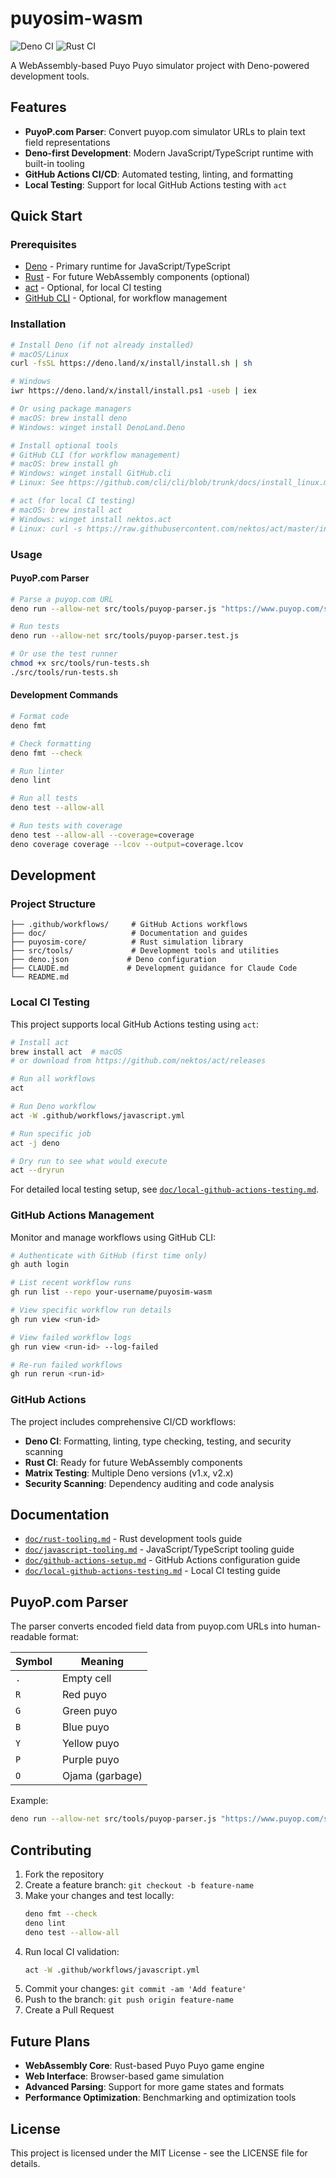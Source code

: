 # puyosim-wasm

![Deno CI](https://github.com/your-username/puyosim-wasm/workflows/Deno%20CI/badge.svg)
![Rust CI](https://github.com/your-username/puyosim-wasm/workflows/Rust%20CI/badge.svg)

A WebAssembly-based Puyo Puyo simulator project with Deno-powered development
tools.

## Features

- **PuyoP.com Parser**: Convert puyop.com simulator URLs to plain text field
  representations
- **Deno-first Development**: Modern JavaScript/TypeScript runtime with built-in
  tooling
- **GitHub Actions CI/CD**: Automated testing, linting, and formatting
- **Local Testing**: Support for local GitHub Actions testing with `act`

## Quick Start

### Prerequisites

- [Deno](https://deno.land/) - Primary runtime for JavaScript/TypeScript
- [Rust](https://rustup.rs/) - For future WebAssembly components (optional)
- [act](https://github.com/nektos/act) - Optional, for local CI testing
- [GitHub CLI](https://cli.github.com/) - Optional, for workflow management

### Installation

```bash
# Install Deno (if not already installed)
# macOS/Linux
curl -fsSL https://deno.land/x/install/install.sh | sh

# Windows
iwr https://deno.land/x/install/install.ps1 -useb | iex

# Or using package managers
# macOS: brew install deno
# Windows: winget install DenoLand.Deno

# Install optional tools
# GitHub CLI (for workflow management)
# macOS: brew install gh
# Windows: winget install GitHub.cli
# Linux: See https://github.com/cli/cli/blob/trunk/docs/install_linux.md

# act (for local CI testing)
# macOS: brew install act  
# Windows: winget install nektos.act
# Linux: curl -s https://raw.githubusercontent.com/nektos/act/master/install.sh | bash
```

### Usage

#### PuyoP.com Parser

```bash
# Parse a puyop.com URL
deno run --allow-net src/tools/puyop-parser.js "https://www.puyop.com/s/?_=000"

# Run tests
deno run --allow-net src/tools/puyop-parser.test.js

# Or use the test runner
chmod +x src/tools/run-tests.sh
./src/tools/run-tests.sh
```

#### Development Commands

```bash
# Format code
deno fmt

# Check formatting
deno fmt --check

# Run linter
deno lint

# Run all tests
deno test --allow-all

# Run tests with coverage
deno test --allow-all --coverage=coverage
deno coverage coverage --lcov --output=coverage.lcov
```

## Development

### Project Structure

```
├── .github/workflows/     # GitHub Actions workflows
├── doc/                   # Documentation and guides
├── puyosim-core/          # Rust simulation library
├── src/tools/             # Development tools and utilities
├── deno.json             # Deno configuration
├── CLAUDE.md             # Development guidance for Claude Code
└── README.md
```

### Local CI Testing

This project supports local GitHub Actions testing using `act`:

```bash
# Install act
brew install act  # macOS
# or download from https://github.com/nektos/act/releases

# Run all workflows
act

# Run Deno workflow
act -W .github/workflows/javascript.yml

# Run specific job
act -j deno

# Dry run to see what would execute
act --dryrun
```

For detailed local testing setup, see
[`doc/local-github-actions-testing.md`](doc/local-github-actions-testing.md).

### GitHub Actions Management

Monitor and manage workflows using GitHub CLI:

```bash
# Authenticate with GitHub (first time only)
gh auth login

# List recent workflow runs
gh run list --repo your-username/puyosim-wasm

# View specific workflow run details
gh run view <run-id>

# View failed workflow logs
gh run view <run-id> --log-failed

# Re-run failed workflows
gh run rerun <run-id>
```

### GitHub Actions

The project includes comprehensive CI/CD workflows:

- **Deno CI**: Formatting, linting, type checking, testing, and security
  scanning
- **Rust CI**: Ready for future WebAssembly components
- **Matrix Testing**: Multiple Deno versions (v1.x, v2.x)
- **Security Scanning**: Dependency auditing and code analysis

## Documentation

- [`doc/rust-tooling.md`](doc/rust-tooling.md) - Rust development tools guide
- [`doc/javascript-tooling.md`](doc/javascript-tooling.md) -
  JavaScript/TypeScript tooling guide
- [`doc/github-actions-setup.md`](doc/github-actions-setup.md) - GitHub Actions
  configuration guide
- [`doc/local-github-actions-testing.md`](doc/local-github-actions-testing.md) -
  Local CI testing guide

## PuyoP.com Parser

The parser converts encoded field data from puyop.com URLs into human-readable
format:

| Symbol | Meaning         |
| ------ | --------------- |
| `.`    | Empty cell      |
| `R`    | Red puyo        |
| `G`    | Green puyo      |
| `B`    | Blue puyo       |
| `Y`    | Yellow puyo     |
| `P`    | Purple puyo     |
| `O`    | Ojama (garbage) |

Example:

```bash
deno run --allow-net src/tools/puyop-parser.js "https://www.puyop.com/s/?_=000"
```

## Contributing

1. Fork the repository
2. Create a feature branch: `git checkout -b feature-name`
3. Make your changes and test locally:
   ```bash
   deno fmt --check
   deno lint
   deno test --allow-all
   ```
4. Run local CI validation:
   ```bash
   act -W .github/workflows/javascript.yml
   ```
5. Commit your changes: `git commit -am 'Add feature'`
6. Push to the branch: `git push origin feature-name`
7. Create a Pull Request

## Future Plans

- **WebAssembly Core**: Rust-based Puyo Puyo game engine
- **Web Interface**: Browser-based game simulation
- **Advanced Parsing**: Support for more game states and formats
- **Performance Optimization**: Benchmarking and optimization tools

## License

This project is licensed under the MIT License - see the LICENSE file for
details.
